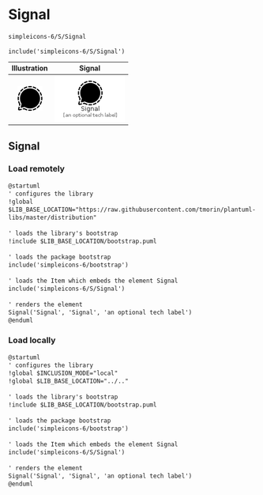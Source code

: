 # Signal


```text
simpleicons-6/S/Signal
```

```text
include('simpleicons-6/S/Signal')
```



| Illustration | Signal |
| :---: | :---: |
| ![illustration for Illustration](../../simpleicons-6/S/Signal.png) | ![illustration for Signal](../../simpleicons-6/S/Signal.Local.png) |




## Signal

### Load remotely
```plantuml
@startuml
' configures the library
!global $LIB_BASE_LOCATION="https://raw.githubusercontent.com/tmorin/plantuml-libs/master/distribution"

' loads the library's bootstrap
!include $LIB_BASE_LOCATION/bootstrap.puml

' loads the package bootstrap
include('simpleicons-6/bootstrap')

' loads the Item which embeds the element Signal
include('simpleicons-6/S/Signal')

' renders the element
Signal('Signal', 'Signal', 'an optional tech label')
@enduml
```

### Load locally
```plantuml
@startuml
' configures the library
!global $INCLUSION_MODE="local"
!global $LIB_BASE_LOCATION="../.."

' loads the library's bootstrap
!include $LIB_BASE_LOCATION/bootstrap.puml

' loads the package bootstrap
include('simpleicons-6/bootstrap')

' loads the Item which embeds the element Signal
include('simpleicons-6/S/Signal')

' renders the element
Signal('Signal', 'Signal', 'an optional tech label')
@enduml
```

